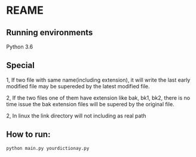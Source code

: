 # REAME

## Running environments

Python 3.6

## Special

1, If two file with same name(including extension), it will write the last early modified file may be supereded by the latest modified file.

2, If the two files one of them have extension like bak, bk1, bk2, there is no time issue the bak extension files will be supered by the original file.

2, In linux the link directory will not including as real path

## How to run:

```
python main.py yourdictionay.py
```